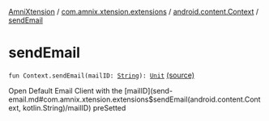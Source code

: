[AmniXtension](../../index.md) / [com.amnix.xtension.extensions](../index.md) / [android.content.Context](index.md) / [sendEmail](./send-email.md)

# sendEmail

`fun Context.sendEmail(mailID: `[`String`](https://kotlinlang.org/api/latest/jvm/stdlib/kotlin/-string/index.html)`): `[`Unit`](https://kotlinlang.org/api/latest/jvm/stdlib/kotlin/-unit/index.html) [(source)](https://github.com/AmniX/AmniXTension/tree/master/AmniXtension/src/main/java/com/amnix/xtension/extensions/ContextExtension.kt#L356)

Open Default Email Client with the [mailID](send-email.md#com.amnix.xtension.extensions$sendEmail(android.content.Context, kotlin.String)/mailID) preSetted

